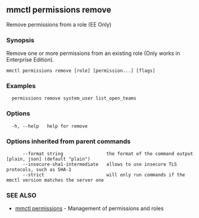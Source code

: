 ## mmctl permissions remove

Remove permissions from a role (EE Only)

### Synopsis

Remove one or more permissions from an existing role (Only works in Enterprise Edition).

```
mmctl permissions remove [role] [permission...] [flags]
```

### Examples

```
  permissions remove system_user list_open_teams
```

### Options

```
  -h, --help   help for remove
```

### Options inherited from parent commands

```
      --format string                the format of the command output [plain, json] (default "plain")
      --insecure-sha1-intermediate   allows to use insecure TLS protocols, such as SHA-1
      --strict                       will only run commands if the mmctl version matches the server one
```

### SEE ALSO

* [mmctl permissions](mmctl_permissions.md)	 - Management of permissions and roles


